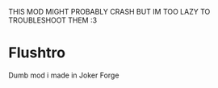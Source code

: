 THIS MOD MIGHT PROBABLY CRASH BUT IM TOO LAZY TO TROUBLESHOOT THEM :3
# Flushtro
Dumb mod i made in Joker Forge

